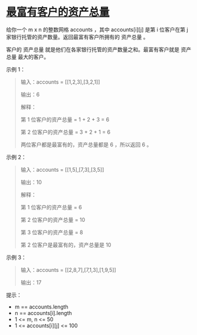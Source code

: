 #  [最富有客户的资产总量](https://leetcode.cn/problems/richest-customer-wealth)

给你一个 m x n 的整数网格 accounts ，其中 accounts[i][j] 是第 i 位客户在第 j 家银行托管的资产数量。返回最富有客户所拥有的 资产总量 。

客户的 资产总量 就是他们在各家银行托管的资产数量之和。最富有客户就是 资产总量 最大的客户。

 

示例 1：

> 输入：accounts = [[1,2,3],[3,2,1]]
> 
> 输出：6
> 
> 解释：
> 
> 第 1 位客户的资产总量 = 1 + 2 + 3 = 6
> 
> 第 2 位客户的资产总量 = 3 + 2 + 1 = 6
> 
> 两位客户都是最富有的，资产总量都是 6 ，所以返回 6 。

示例 2：

> 输入：accounts = [[1,5],[7,3],[3,5]]
> 
> 输出：10
> 
> 解释：
> 
> 第 1 位客户的资产总量 = 6
> 
> 第 2 位客户的资产总量 = 10 
> 
> 第 3 位客户的资产总量 = 8
> 
> 第 2 位客户是最富有的，资产总量是 10

示例 3：

> 输入：accounts = [[2,8,7],[7,1,3],[1,9,5]]
> 
> 输出：17
 

提示：

- m == accounts.length
- n == accounts[i].length
- 1 <= m, n <= 50
- 1 <= accounts[i][j] <= 100